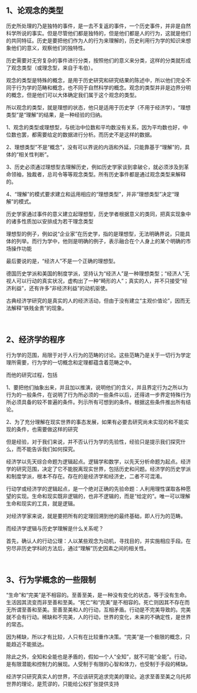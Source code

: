 <h2>1、论观念的类型</h2><p data-pid="bOoixrut">历史所处理的乃是独特的事件，是一去不复返的事件，一个历史事件，并非是自然科学所说的事实。但是尽管他们都是独特的，但是他们都是人的行为，这就是他们的共同特征。历史是要把他们作为人的行为来理解的，历史利用行为学的知识来想象他们的意义，观察他们的独特性。</p><p data-pid="nXWbmVmK">历史需要对无穷复杂的事件进行分类，按照他们的意义来分类，这样的分类就形成了观念类型（或理念型，来自于韦伯）。</p><p data-pid="ICnmFXGw">观念的类型是特殊的概念，是用于历史研究和研究结果的陈述中，所以他们完全不同于行为学的范畴和概念，也不同于自然科学的概念。观念的类型并非是边界分明的概念，但是他们可以大体确定我们属于这个观念的类型。</p><p data-pid="8YfgDCfZ">所以观念的类型，就是理想的状态，他只是适用于历史学（不用于经济学）。“理想类型”是“理解”的结果，是一种经验的归纳。</p><p data-pid="oBUqzVkF">1、观念的类型或理想型，与统治中位数和平均数没有关系，因为平均数也好，中位数也罢，都需要给定的数据进行分析。而历史不是这样的数据。</p><p data-pid="eH_AZ1yM">2、理想类型”不是“概念”，没有可以界说的内涵和外延，只能靠基于“理解”的，具体的“相关性判断”。</p><p data-pid="73sWOeDw">3、历史必须通过理想型去理解历史，例如历史学家谈到拿破仑，就必须涉及到革命领袖，独裁者，总司令等等观念类型。所有历史事件都是通过观念类型来解释的。</p><p data-pid="-F50cFYr">4、“理解”的模式要求建立和运用相应的“理想类型”，并非“理想类型”决定“理解”的模式。</p><p data-pid="XPVa8zJl">历史学家通过事件的意义建立起理想型，历史学者根据意义的类同，把真实现象中的诸多性质加以安排成为若干理念类型</p><p data-pid="b5aS1sqQ">理想型的例子，例如说“企业家”在历史学，指的是理想型，无法明确界说，只能具体的列举。而行为学中，他则是明确的例子，表示融合在个人身上的某个明确的市场操作功能</p><p data-pid="tNbMQgCM">最后要说的是，“经济人”不是一个正确的理想型。</p><p data-pid="YBb-Cg4p">德国历史学派和美国的制度学派，坚持认为“经济人”是一种理想类型；“经济人”无视人可以行动的真实状况，虚构出了一种“畸形的人”；真实的人，并不只接受“经济利益”，还有许多“非经济利益”的动机驱使。</p><p data-pid="VV48yhoX">古典经济学研究的是真实的人的经济活动，但由于没有建立“主观价值论”，因而无法解释“铁贱金贵”的现象。</p><p><br></p><h2>2、经济学的程序</h2><p data-pid="HGvb_WuH">行为学的范围，局限于对于人行为的范畴的讨论。这些范畴乃是关于一切行为学定理所需要，行为学的一切概念和定理都蕴含着范畴之中。</p><p data-pid="jvhPJR7j">而他的研究过程，包括</p><p data-pid="tji017yX">1、要把他们抽象出来，并且加以推演，说明他们的含义，并且界定行为之所以为行为的一般条件，在说明了行为所必须的一些条件以后，还得进一步界定特殊行为所必须具备的较不普遍的条件。列示所有可想到的条件。根据这些条件推出所有结论。</p><p data-pid="CO70AO8O">2、为了充分理解在现实世界的事态发展，如果有必要去研究尚未实现的和不能实现的条件，也需要做这样的研究</p><p data-pid="goSozLXJ">但是经验，对于我们来说，并不否认行为学的先验性，经验只是提示我们探究什么，而不能告诉我们如何探究。</p><p data-pid="_SXQ2CFf">经济学以先天综合命题为逻辑起点。逻辑学和数学，以先天分析命题为起点。经济学的研究范围，决定了它不能脱离现实世界，包括历史和问题。经济学的历史学派和制度学派，根本不存在。存在的是经济学和经济史，二者不可混淆。</p><p data-pid="IAGvPEx4">行动学或经济学的逻辑起点，是一个绝对正确的先验命题：人利用理性谋取各种愿望的实现。生命和现实既非逻辑的，也非不逻辑的，而是“给定的”。唯一可以理解生命和现实的工具，就是逻辑。</p><p data-pid="2AiQSODM">对经济学家来说，就是要把所有的定理回溯到他的最终基础，即人行为的范畴。</p><p data-pid="sIAL5RVx">而经济学逻辑与历史学理解是什么关系呢？</p><p data-pid="saxAw_mt">首先，确认人的行动公理：人以某些观念为动机，寻找目的，并实施相应手段。在穷尽非历史学科的方法后，通过“理解”历史因素之间的相关性。</p><p><br></p><h2>3、行为学概念的一些限制</h2><p data-pid="atXgdfJW">“生命”和“完美”是不相容的。至善至美，是一种没有变化的状态，等于没有生命。生活因其流变而非至善和至美。“死亡”和“完美”是不相容的。死亡则因其不存在而无所谓至善和至美。至善至美和人的行动，互相矛盾。行动是不完美导致的。完美就不会有行动。稀缺和不完美，人的行动，世界的变化，未来的不确定性，是世界的常态。</p><p data-pid="k2rxid2O">因为稀缺，所以才有比较，人只有在比较重作决策。“完美”是一个极限的概念，只能趋近不能抵达。</p><p data-pid="pg_Rdlyn">除此之外，全知和全能也是矛盾的，假如一个人“全知”，就不可能“全能”。行动，是有限潜能和控制力的展现。人受制于有限的心智和体力，也受制于手段的稀缺。</p><p data-pid="yc1bye7j">经济学只研究真实人的世界，不应该研究追求完美的理论。追求至善至美之乌托邦世界的理论，是荒谬的，只能给公权扩张提供支持</p><p></p><p></p><p></p><p></p><p></p><p></p><p></p><p></p>